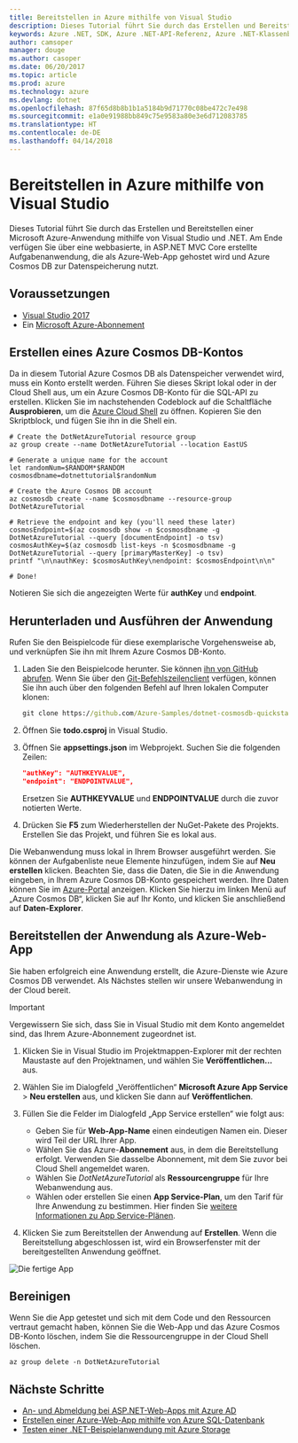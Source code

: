 ```yaml
---
title: Bereitstellen in Azure mithilfe von Visual Studio
description: Dieses Tutorial führt Sie durch das Erstellen und Bereitstellen einer Microsoft Azure-Anwendung mithilfe von Visual Studio und .NET.
keywords: Azure .NET, SDK, Azure .NET-API-Referenz, Azure .NET-Klassenbibliothek
author: camsoper
manager: douge
ms.author: casoper
ms.date: 06/20/2017
ms.topic: article
ms.prod: azure
ms.technology: azure
ms.devlang: dotnet
ms.openlocfilehash: 87f65d8b8b1b1a5184b9d71770c08be472c7e498
ms.sourcegitcommit: e1a0e91988bb849c75e9583a80e3e6d712083785
ms.translationtype: HT
ms.contentlocale: de-DE
ms.lasthandoff: 04/14/2018
---
```

# <a name="deploy-to-azure-from-visual-studio"></a>Bereitstellen in Azure mithilfe von Visual Studio

Dieses Tutorial führt Sie durch das Erstellen und Bereitstellen einer Microsoft Azure-Anwendung mithilfe von Visual Studio und .NET.  Am Ende verfügen Sie über eine webbasierte, in ASP.NET MVC Core erstellte Aufgabenanwendung, die als Azure-Web-App gehostet wird und Azure Cosmos DB zur Datenspeicherung nutzt.

## <a name="prerequisites"></a>Voraussetzungen

* [Visual Studio 2017](https://www.visualstudio.com/downloads/)
* Ein [Microsoft Azure-Abonnement](https://azure.microsoft.com/free/)

## <a name="create-an-azure-cosmos-db-account"></a>Erstellen eines Azure Cosmos DB-Kontos

Da in diesem Tutorial Azure Cosmos DB als Datenspeicher verwendet wird, muss ein Konto erstellt werden.  Führen Sie dieses Skript lokal oder in der Cloud Shell aus, um ein Azure Cosmos DB-Konto für die SQL-API zu erstellen.  Klicken Sie im nachstehenden Codeblock auf die Schaltfläche **Ausprobieren**, um die [Azure Cloud Shell](/azure/cloud-shell/) zu öffnen. Kopieren Sie den Skriptblock, und fügen Sie ihn in die Shell ein.

```azurecli-interactive
# Create the DotNetAzureTutorial resource group
az group create --name DotNetAzureTutorial --location EastUS

# Generate a unique name for the account
let randomNum=$RANDOM*$RANDOM
cosmosdbname=dotnettutorial$randomNum

# Create the Azure Cosmos DB account
az cosmosdb create --name $cosmosdbname --resource-group DotNetAzureTutorial

# Retrieve the endpoint and key (you'll need these later)
cosmosEndpoint=$(az cosmosdb show -n $cosmosdbname -g DotNetAzureTutorial --query [documentEndpoint] -o tsv)
cosmosAuthKey=$(az cosmosdb list-keys -n $cosmosdbname -g DotNetAzureTutorial --query [primaryMasterKey] -o tsv)
printf "\n\nauthKey: $cosmosAuthKey\nendpoint: $cosmosEndpoint\n\n"

# Done!

```

Notieren Sie sich die angezeigten Werte für **authKey** und **endpoint**. 

## <a name="downloading-and-running-the-application"></a>Herunterladen und Ausführen der Anwendung

Rufen Sie den Beispielcode für diese exemplarische Vorgehensweise ab, und verknüpfen Sie ihn mit Ihrem Azure Cosmos DB-Konto.

1. Laden Sie den Beispielcode herunter.  Sie können [ihn von GitHub abrufen](https://github.com/Azure-Samples/dotnet-cosmosdb-quickstart/). Wenn Sie über den [Git-Befehlszeilenclient](https://git-scm.com/) verfügen, können Sie ihn auch über den folgenden Befehl auf Ihren lokalen Computer klonen:

    ```cmd
    git clone https://github.com/Azure-Samples/dotnet-cosmosdb-quickstart
    ```

2. Öffnen Sie **todo.csproj** in Visual Studio.

3. Öffnen Sie **appsettings.json** im Webprojekt.  Suchen Sie die folgenden Zeilen:

    ```json
    "authKey": "AUTHKEYVALUE",
    "endpoint": "ENDPOINTVALUE",
    ```
    Ersetzen Sie **AUTHKEYVALUE** und **ENDPOINTVALUE** durch die zuvor notierten Werte.

4. Drücken Sie **F5** zum Wiederherstellen der NuGet-Pakete des Projekts. Erstellen Sie das Projekt, und führen Sie es lokal aus.

Die Webanwendung muss lokal in Ihrem Browser ausgeführt werden.  Sie können der Aufgabenliste neue Elemente hinzufügen, indem Sie auf **Neu erstellen** klicken.  Beachten Sie, dass die Daten, die Sie in die Anwendung eingeben, in Ihrem Azure Cosmos DB-Konto gespeichert werden.  Ihre Daten können Sie im [Azure-Portal](https://portal.azure.com) anzeigen. Klicken Sie hierzu im linken Menü auf „Azure Cosmos DB“, klicken Sie auf Ihr Konto, und klicken Sie anschließend auf **Daten-Explorer**.

## <a name="deploying-the-application-as-an-azure-web-app"></a>Bereitstellen der Anwendung als Azure-Web-App

Sie haben erfolgreich eine Anwendung erstellt, die Azure-Dienste wie Azure Cosmos DB verwendet.  Als Nächstes stellen wir unsere Webanwendung in der Cloud bereit.

> [!IMPORTANT]
> Vergewissern Sie sich, dass Sie in Visual Studio mit dem Konto angemeldet sind, das Ihrem Azure-Abonnement zugeordnet ist.

1. Klicken Sie in Visual Studio im Projektmappen-Explorer mit der rechten Maustaste auf den Projektnamen, und wählen Sie **Veröffentlichen...** aus.

2. Wählen Sie im Dialogfeld „Veröffentlichen“ **Microsoft Azure App Service** > **Neu erstellen** aus, und klicken Sie dann auf **Veröffentlichen**.

3. Füllen Sie die Felder im Dialogfeld „App Service erstellen“ wie folgt aus:

    * Geben Sie für **Web-App-Name** einen eindeutigen Namen ein.  Dieser wird Teil der URL Ihrer App.
    * Wählen Sie das Azure-**Abonnement** aus, in dem die Bereitstellung erfolgt.  Verwenden Sie dasselbe Abonnement, mit dem Sie zuvor bei Cloud Shell angemeldet waren.
    * Wählen Sie *DotNetAzureTutorial* als **Ressourcengruppe** für Ihre Webanwendung aus.
    * Wählen oder erstellen Sie einen **App Service-Plan**, um den Tarif für Ihre Anwendung zu bestimmen.  Hier finden Sie [weitere Informationen zu App Service-Plänen](/azure/app-service/azure-web-sites-web-hosting-plans-in-depth-overview).

4. Klicken Sie zum Bereitstellen der Anwendung auf **Erstellen**.  Wenn die Bereitstellung abgeschlossen ist, wird ein Browserfenster mit der bereitgestellten Anwendung geöffnet.

![Die fertige App](./media/dotnet-quickstart/todo.png)

## <a name="clean-up"></a>Bereinigen

Wenn Sie die App getestet und sich mit dem Code und den Ressourcen vertraut gemacht haben, können Sie die Web-App und das Azure Cosmos DB-Konto löschen, indem Sie die Ressourcengruppe in der Cloud Shell löschen.

```azurecli-interactive
az group delete -n DotNetAzureTutorial
```

## <a name="next-steps"></a>Nächste Schritte

* [An- und Abmeldung bei ASP.NET-Web-Apps mit Azure AD](/azure/active-directory/develop/active-directory-devquickstarts-webapp-dotnet)
* [Erstellen einer Azure-Web-App mithilfe von Azure SQL-Datenbank](/azure/app-service-web/web-sites-dotnet-get-started)
* [Testen einer .NET-Beispielanwendung mit Azure Storage](/azure/storage/storage-samples-dotnet)


